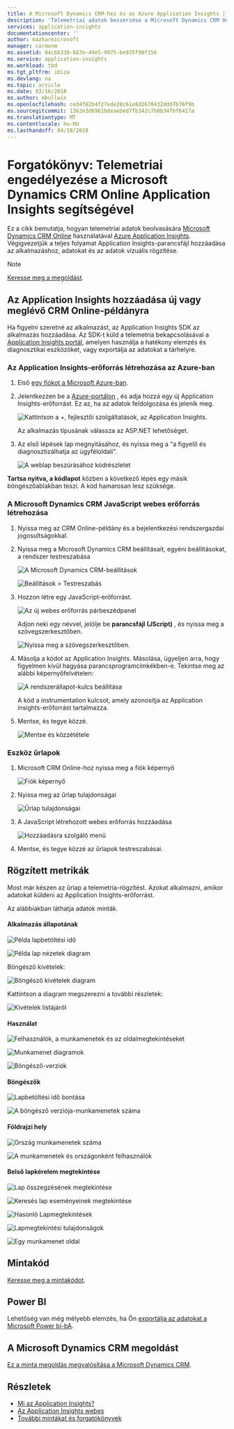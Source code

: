 ```yaml
---
title: A Microsoft Dynamics CRM-hez és az Azure Application Insights |} Microsoft Docs
description: 'Telemetriai adatok beszerzése a Microsoft Dynamics CRM Online Application Insights segítségével. Forgatókönyv: a telepítés az első adatok, a képi megjelenítés és exportálása.'
services: application-insights
documentationcenter: ''
author: mazharmicrosoft
manager: carmonm
ms.assetid: 04c66338-687e-49e5-9975-be935f98f156
ms.service: application-insights
ms.workload: tbd
ms.tgt_pltfrm: ibiza
ms.devlang: na
ms.topic: article
ms.date: 03/16/2018
ms.author: mbullwin
ms.openlocfilehash: ced4f62b4f27ede28c61e8d2670432ddd7b76f9b
ms.sourcegitcommit: 1362e3d6961bdeaebed7fb342c7b0b34f6f6417a
ms.translationtype: MT
ms.contentlocale: hu-HU
ms.lasthandoff: 04/18/2018
---
```

# <a name="walkthrough-enabling-telemetry-for-microsoft-dynamics-crm-online-using-application-insights"></a>Forgatókönyv: Telemetriai engedélyezése a Microsoft Dynamics CRM Online Application Insights segítségével
Ez a cikk bemutatja, hogyan telemetriai adatok beolvasására [Microsoft Dynamics CRM Online](https://www.dynamics.com/) használatával [Azure Application Insights](https://azure.microsoft.com/services/application-insights/). Végigvezetjük a teljes folyamat Application Insights-parancsfájl hozzáadása az alkalmazáshoz, adatokat és az adatok vizuális rögzítése.

> [!NOTE]
> [Keresse meg a megoldást](https://dynamicsandappinsights.codeplex.com/).
> 
> 

## <a name="add-application-insights-to-new-or-existing-crm-online-instance"></a>Az Application Insights hozzáadása új vagy meglévő CRM Online-példányra
Ha figyelni szeretné az alkalmazást, az Application Insights SDK az alkalmazás hozzáadása. Az SDK-t küld a telemetria bekapcsolásával a [Application Insights portál](https://portal.azure.com), amelyen használja a hatékony elemzés és diagnosztikai eszközöket, vagy exportálja az adatokat a tárhelyre.

### <a name="create-an-application-insights-resource-in-azure"></a>Az Application Insights-erőforrás létrehozása az Azure-ban
1. Első [egy fiókot a Microsoft Azure-ban](http://azure.com/pricing). 
2. Jelentkezzen be a [Azure-portálon](https://portal.azure.com) , és adja hozzá egy új Application Insights-erőforrást. Ez az, ha az adatok feldolgozása és jelenik meg.

    ![Kattintson a +, fejlesztői szolgáltatások, az Application Insights.](./media/app-insights-sample-mscrm/01.png)

    Az alkalmazás típusának válassza az ASP.NET lehetőséget.
3. Az első lépések lap megnyitásához, és nyissa meg a "a figyelő és diagnosztizálhatja az ügyféloldali".

    ![A weblap beszúrásához kódrészletet](./media/app-insights-sample-mscrm/03.png)

**Tartsa nyitva, a kódlapot** közben a következő lépés egy másik böngészőablakban teszi. A kód hamarosan lesz szüksége. 

### <a name="create-a-javascript-web-resource-in-microsoft-dynamics-crm"></a>A Microsoft Dynamics CRM JavaScript webes erőforrás létrehozása
1. Nyissa meg az CRM Online-példány és a bejelentkezési rendszergazdai jogosultságokkal.
2. Nyissa meg a Microsoft Dynamics CRM beállításait, egyéni beállításokat, a rendszer testreszabása

    ![A Microsoft Dynamics CRM-beállítások](./media/app-insights-sample-mscrm/00001.png)

    ![Beállítások > Testreszabás](./media/app-insights-sample-mscrm/00002.png)

1. Hozzon létre egy JavaScript-erőforrást.

    ![Az új webes erőforrás párbeszédpanel](./media/app-insights-sample-mscrm/07.png)

    Adjon neki egy névvel, jelölje be **parancsfájl (JScript)** , és nyissa meg a szövegszerkesztőben.

    ![Nyissa meg a szövegszerkesztőben.](./media/app-insights-sample-mscrm/00004.png)
2. Másolja a kódot az Application Insights. Másolása, ügyeljen arra, hogy figyelmen kívül hagyása parancsprogramcímkékben-e. Tekintse meg az alábbi képernyőfelvételen:

    ![A rendszerállapot-kulcs beállítása](./media/app-insights-sample-mscrm/000005.png)

    A kód a instrumentation kulcsot, amely azonosítja az Application insights-erőforrást tartalmazza.
3. Mentse, és tegye közzé.

    ![Mentse és közzététele](./media/app-insights-sample-mscrm/00006.png)

### <a name="instrument-forms"></a>Eszköz űrlapok
1. Microsoft CRM Online-hoz nyissa meg a fiók képernyő

    ![Fiók képernyő](./media/app-insights-sample-mscrm/00007.png)
2. Nyissa meg az űrlap tulajdonságai

    ![Űrlap tulajdonságai](./media/app-insights-sample-mscrm/00008.png)
3. A JavaScript létrehozott webes erőforrás hozzáadása

    ![Hozzáadásra szolgáló menü](./media/app-insights-sample-mscrm/13.png)

4. Mentse, és tegye közzé az űrlapok testreszabásai.

## <a name="metrics-captured"></a>Rögzített metrikák
Most már készen az űrlap a telemetria-rögzítést. Azokat alkalmazni, amikor adatokat küldeni az Application Insights-erőforrást.

Az alábbiakban láthatja adatok minták.

#### <a name="application-health"></a>Alkalmazás állapotának
![Példa lapbetöltési idő](./media/app-insights-sample-mscrm/15.png)

![Példa lap nézetek diagram](./media/app-insights-sample-mscrm/16.png)

Böngésző kivételek:

![Böngésző kivételek diagram](./media/app-insights-sample-mscrm/17.png)

Kattintson a diagram megszerezni a további részletek:

![Kivételek listájáról](./media/app-insights-sample-mscrm/18.png)

#### <a name="usage"></a>Használat
![Felhasználók, a munkamenetek és az oldalmegtekintéseket](./media/app-insights-sample-mscrm/19.png)

![Munkamenet diagramok](./media/app-insights-sample-mscrm/20.png)

![Böngésző-verziók](./media/app-insights-sample-mscrm/21.png)

#### <a name="browsers"></a>Böngészők
![Lapbetöltési idő bontása](./media/app-insights-sample-mscrm/22.png)

![A böngésző verziója-munkamenetek száma](./media/app-insights-sample-mscrm/23.png)

#### <a name="geolocation"></a>Földrajzi hely
![Ország munkamenetek száma](./media/app-insights-sample-mscrm/24.png)

![A munkamenetek és országonként felhasználók](./media/app-insights-sample-mscrm/25.png)

#### <a name="inside-page-view-request"></a>Belső lapkérelem megtekintése
![Lap összegzésének megtekintése](./media/app-insights-sample-mscrm/26.png)

![Keresés lap eseményeinek megtekintése](./media/app-insights-sample-mscrm/27.png)

![Hasonló Lapmegtekintések](./media/app-insights-sample-mscrm/28.png)

![Lapmegtekintési tulajdonságok](./media/app-insights-sample-mscrm/29.png)

![Egy munkamenet oldal](./media/app-insights-sample-mscrm/30.png)

## <a name="sample-code"></a>Mintakód
[Keresse meg a mintakódot](https://dynamicsandappinsights.codeplex.com/).

## <a name="power-bi"></a>Power BI
Lehetőség van még mélyebb elemzés, ha Ön [exportálja az adatokat a Microsoft Power bi-bA](app-insights-export-power-bi.md).

## <a name="sample-microsoft-dynamics-crm-solution"></a>A Microsoft Dynamics CRM megoldást
[Ez a minta megoldás megvalósítása a Microsoft Dynamics CRM](https://dynamicsandappinsights.codeplex.com/).

## <a name="learn-more"></a>Részletek
* [Mi az Application Insights?](app-insights-overview.md)
* [Az Application Insights webes](app-insights-javascript.md)
* [További mintákat és forgatókönyvek](app-insights-code-samples.md)
